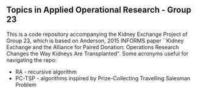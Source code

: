 ## Topics in Applied Operational Research - Group 23

This is a code repository accompanying the Kidney Exchange Project of Group 23, which is based on Anderson, 2015 INFORMS paper ``Kidney Exchange and the Alliance for Paired Donation: Operations Research Changes the Way Kidneys Are Transplanted".
Some acronyms useful for navigating the repo:
- RA - recursive algorithm
- PC-TSP - algorithms inspired by Prize-Collecting Travelling Salesman Problem 
